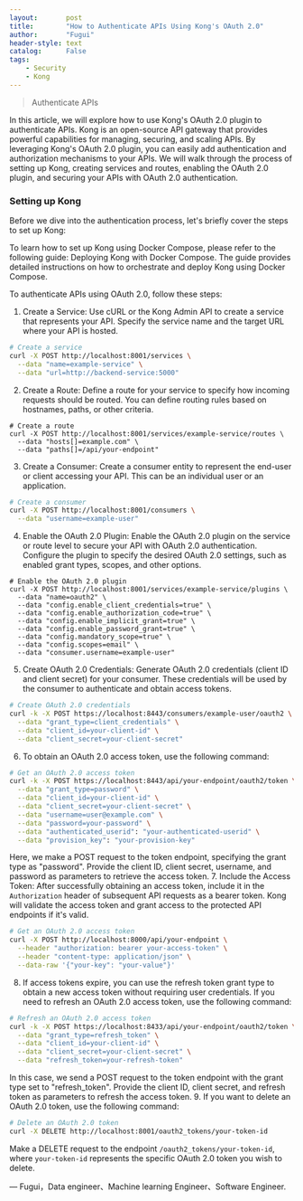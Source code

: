 ```yaml
---
layout:       post
title:        "How to Authenticate APIs Using Kong's OAuth 2.0"
author:       "Fugui"
header-style: text
catalog:      False
tags:
    - Security
    - Kong
---
```


> Authenticate APIs

In this article, we will explore how to use Kong's OAuth 2.0 plugin to authenticate APIs. Kong is an open-source API gateway that provides powerful capabilities for managing, securing, and scaling APIs. By leveraging Kong's OAuth 2.0 plugin, you can easily add authentication and authorization mechanisms to your APIs. We will walk through the process of setting up Kong, creating services and routes, enabling the OAuth 2.0 plugin, and securing your APIs with OAuth 2.0 authentication.

### Setting up Kong

Before we dive into the authentication process, let's briefly cover the steps to set up Kong:

To learn how to set up Kong using Docker Compose, please refer to the following guide: Deploying Kong with Docker Compose. The guide provides detailed instructions on how to orchestrate and deploy Kong using Docker Compose.



To authenticate APIs using OAuth 2.0, follow these steps:

1. Create a Service: Use cURL or the Kong Admin API to create a service that represents your API. Specify the service name and the target URL where your API is hosted.
```bash
# Create a service
curl -X POST http://localhost:8001/services \
  --data "name=example-service" \
  --data "url=http://backend-service:5000"
```  
2. Create a Route: Define a route for your service to specify how incoming requests should be routed. You can define routing rules based on hostnames, paths, or other criteria.
```
# Create a route
curl -X POST http://localhost:8001/services/example-service/routes \
  --data "hosts[]=example.com" \
  --data "paths[]=/api/your-endpoint"
```
3. Create a Consumer: Create a consumer entity to represent the end-user or client accessing your API. This can be an individual user or an application.
```bash
# Create a consumer
curl -X POST http://localhost:8001/consumers \
  --data "username=example-user"
```  
4. Enable the OAuth 2.0 Plugin: Enable the OAuth 2.0 plugin on the service or route level to secure your API with OAuth 2.0 authentication. Configure the plugin to specify the desired OAuth 2.0 settings, such as enabled grant types, scopes, and other options.
```
# Enable the OAuth 2.0 plugin
curl -X POST http://localhost:8001/services/example-service/plugins \
  --data "name=oauth2" \
  --data "config.enable_client_credentials=true" \
  --data "config.enable_authorization_code=true" \
  --data "config.enable_implicit_grant=true" \
  --data "config.enable_password_grant=true" \
  --data "config.mandatory_scope=true" \
  --data "config.scopes=email" \
  --data "consumer.username=example-user"
```
5. Create OAuth 2.0 Credentials: Generate OAuth 2.0 credentials (client ID and client secret) for your consumer. These credentials will be used by the consumer to authenticate and obtain access tokens.
```bash
# Create OAuth 2.0 credentials
curl -k -X POST https://localhost:8443/consumers/example-user/oauth2 \
  --data "grant_type=client_credentials" \
  --data "client_id=your-client-id" \
  --data "client_secret=your-client-secret"
```
6. To obtain an OAuth 2.0 access token, use the following command:
```bash
# Get an OAuth 2.0 access token
curl -k -X POST https://localhost:8443/api/your-endpoint/oauth2/token \
  --data "grant_type=password" \
  --data "client_id=your-client-id" \
  --data "client_secret=your-client-secret" \
  --data "username=user@example.com" \
  --data "password=your-password" \
  --data "authenticated_userid": "your-authenticated-userid" \
  --data "provision_key": "your-provision-key"
```
Here, we make a POST request to the token endpoint, specifying the grant type as "password". Provide the client ID, client secret, username, and password as parameters to retrieve the access token.
7. Include the Access Token: After successfully obtaining an access token, include it in the `Authorization` header of subsequent API requests as a bearer token. Kong will validate the access token and grant access to the protected API endpoints if it's valid.
```bash
# Get an OAuth 2.0 access token
curl -X POST http://localhost:8000/api/your-endpoint \
  --header "authorization: bearer your-access-token" \
  --header "content-type: application/json" \
  --data-raw '{"your-key": "your-value"}'
```
8. If access tokens expire, you can use the refresh token grant type to obtain a new access token without requiring user credentials. If you need to refresh an OAuth 2.0 access token, use the following command:
```bash
# Refresh an OAuth 2.0 access token
curl -k -X POST https://localhost:8433/api/your-endpoint/oauth2/token \
  --data "grant_type=refresh_token" \
  --data "client_id=your-client-id" \
  --data "client_secret=your-client-secret" \
  --data "refresh_token=your-refresh-token"
```
In this case, we send a POST request to the token endpoint with the grant type set to "refresh_token". Provide the client ID, client secret, and refresh token as parameters to refresh the access token.
9. If you want to delete an OAuth 2.0 token, use the following command:
```bash
# Delete an OAuth 2.0 token
curl -X DELETE http://localhost:8001/oauth2_tokens/your-token-id
```
Make a DELETE request to the endpoint `/oauth2_tokens/your-token-id`, where `your-token-id` represents the specific OAuth 2.0 token you wish to delete.

— Fugui，Data engineer、Machine learning Engineer、Software Engineer.
